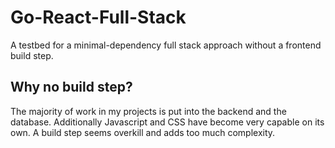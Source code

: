 # Go-React-Full-Stack 
A testbed for a minimal-dependency full stack approach without a frontend build step.

## Why no build step?
The majority of work in my projects is put into the backend and the database. Additionally Javascript and CSS have become very capable on its own. A build step seems overkill and adds too much complexity.

